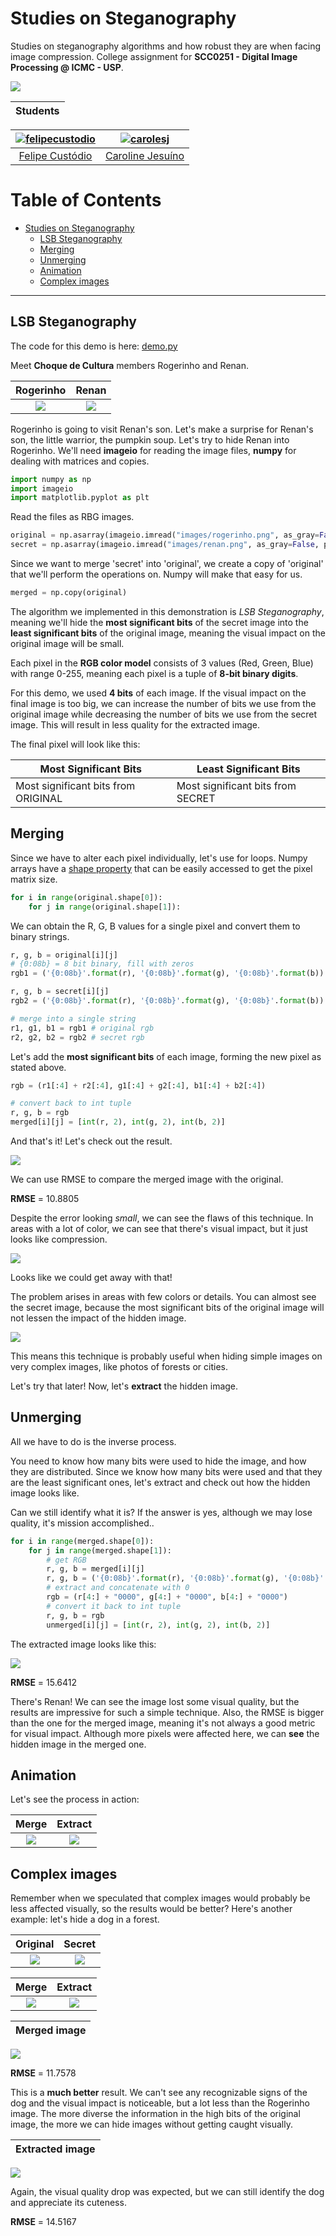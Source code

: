# Studies on Steganography

Studies on steganography algorithms and how robust they are when facing image compression. College assignment for **SCC0251 - Digital Image Processing @ ICMC - USP**.

<p align="left">
  <img src="http://ForTheBadge.com/images/badges/made-with-python.svg"/>
</p>


|   Students |
| --- |


| [![felipecustodio](https://avatars0.githubusercontent.com/u/4261743?v=4&s=80)](https://github.com/felipecustodio) | [![carolesj](https://avatars0.githubusercontent.com/u/12941891?&v=4&s=80)](https://github.com/carolesj) |
|:-----------------------------------------------------------------------------------------------------------------:|:-------------------------------------------------------------------------------------------------------:|
|                                [Felipe Custódio](https://github.com/felipecustodio)                                |                           [Caroline Jesuíno](https://github.com/carolesj)                           |


Table of Contents
=================

   * [Studies on Steganography](#studies-on-steganography)
      * [LSB Steganography](#lsb-steganography)
      * [Merging](#merging)
      * [Unmerging](#unmerging)
      * [Animation](#animation)
      * [Complex images](#complex-images)

<hr>


## LSB Steganography

The code for this demo is here: [demo.py](https://github.com/felipecustodio/steganography/blob/master/demo.py)

Meet **Choque de Cultura** members Rogerinho and Renan.


Rogerinho           |  Renan
:-------------------------:|:-------------------------:
![](images/rogerinho.png)  |  ![](images/renan.png)


Rogerinho is going to visit Renan's son. Let's make a surprise for Renan's son, the little warrior, the pumpkin soup.
Let's try to hide Renan into Rogerinho.
We'll need **imageio** for reading the image files, **numpy** for dealing with matrices and copies.


```python
import numpy as np
import imageio
import matplotlib.pyplot as plt
```

Read the files as RBG images.


```python
original = np.asarray(imageio.imread("images/rogerinho.png", as_gray=False, pilmode="RGB"))
secret = np.asarray(imageio.imread("images/renan.png", as_gray=False, pilmode="RGB"))
```

Since we want to merge 'secret' into 'original', we create a copy of 'original' that we'll perform the operations on. Numpy will make that easy for us.


```python
merged = np.copy(original)
```

The algorithm we implemented in this demonstration is *LSB Steganography*, meaning we'll hide the **most significant bits** of the secret image into the **least significant bits** of the original image, meaning the visual impact on the original image will be small.


Each pixel in the **RGB color model** consists of 3 values (Red, Green, Blue) with range 0-255, meaning each pixel is a tuple of **8-bit binary digits**.


For this demo, we used **4 bits** of each image. If the visual impact on the final image is too big, we can increase the number of bits we use from the original image while decreasing the number of bits we use from the secret image. This will result in less quality for the extracted image.


The final pixel will look like this:


|  Most Significant Bits   |  Least Significant Bits   |
| --- | --- |
|   Most significant bits from ORIGINAL  |  Most significant bits from SECRET   |


## Merging

Since we have to alter each pixel individually, let's use for loops. Numpy arrays have a [shape property](https://docs.scipy.org/doc/numpy/reference/generated/numpy.ndarray.shape.html) that can be easily accessed to get the pixel matrix size.


```python
for i in range(original.shape[0]):
    for j in range(original.shape[1]):
```


We can obtain the R, G, B values for a single pixel and convert them to binary strings.


```python
r, g, b = original[i][j]
# {0:08b} = 8 bit binary, fill with zeros
rgb1 = ('{0:08b}'.format(r), '{0:08b}'.format(g), '{0:08b}'.format(b))

r, g, b = secret[i][j]
rgb2 = ('{0:08b}'.format(r), '{0:08b}'.format(g), '{0:08b}'.format(b))

# merge into a single string
r1, g1, b1 = rgb1 # original rgb
r2, g2, b2 = rgb2 # secret rgb
```


Let's add the **most significant bits** of each image, forming the new pixel as stated above.


```python
rgb = (r1[:4] + r2[:4], g1[:4] + g2[:4], b1[:4] + b2[:4])

# convert back to int tuple
r, g, b = rgb
merged[i][j] = [int(r, 2), int(g, 2), int(b, 2)]
```

And that's it! Let's check out the result.


![](plots/choque/demo_merged.png)


We can use RMSE to compare the merged image with the original.


**RMSE** = 10.8805


Despite the error looking *small*, we can see the flaws of this technique. In areas with a lot of color, we can see that there's visual impact, but it just looks like compression.

![](images/detail1.png)


Looks like we could get away with that!


The problem arises in areas with few colors or details. You can almost see the secret image, because the most significant bits of the original image will not lessen the impact of the hidden image.


![](images/detail2.png)


This means this technique is probably useful when hiding simple images on very complex images, like photos of forests or cities.

Let's try that later! Now, let's **extract** the hidden image.


## Unmerging


All we have to do is the inverse process.


You need to know how many bits were used to hide the image, and how they are distributed. Since we know how many bits were used and that they are the least significant ones, let's extract and check out how the hidden image looks like.


Can we still identify what it is? If the answer is yes, although we may lose quality, it's mission accomplished..


```python
for i in range(merged.shape[0]):
    for j in range(merged.shape[1]):
        # get RGB
        r, g, b = merged[i][j]
        r, g, b = ('{0:08b}'.format(r), '{0:08b}'.format(g), '{0:08b}'.format(b))
        # extract and concatenate with 0
        rgb = (r[4:] + "0000", g[4:] + "0000", b[4:] + "0000")
        # convert it back to int tuple
        r, g, b = rgb
        unmerged[i][j] = [int(r, 2), int(g, 2), int(b, 2)]
```


The extracted image looks like this:


![](plots/choque/demo_unmerged.png)


**RMSE** = 15.6412


There's Renan! We can see the image lost some visual quality, but the results are impressive for such a simple technique. Also, the RMSE is bigger than the one for the merged image, meaning it's not always a good metric for visual impact. Although more pixels were affected here, we can **see** the hidden image in the merged one.


## Animation


Let's see the process in action:


Merge           |  Extract
:-------------------------:|:-------------------------:
![](plots/choque/merge.gif)  |  ![](plots/choque/unmerge.gif)



## Complex images


Remember when we speculated that complex images would probably be less affected visually, so the results would be better? Here's another example: let's hide a dog in a forest.


Original           |  Secret
:-------------------------:|:-------------------------:
![](images/forest.png)  |  ![](images/doggo.png)


Merge           |  Extract
:-------------------------:|:-------------------------:
![](plots/forest/merge.gif)  |  ![](plots/forest/unmerge.gif)


| Merged image |
| ------------ |

![](plots/forest/demo_merged.png)

**RMSE** = 11.7578


This is a **much better** result. We can't see any recognizable signs of the dog and the visual impact is noticeable, but a lot less than the Rogerinho image. The more diverse the information in the high bits of the original image, the more we can hide images without getting caught visually.


| Extracted image |
| ------------ |

![](plots/forest/demo_unmerged.png)


Again, the visual quality drop was expected, but we can still identify the dog and appreciate its cuteness.


**RMSE** = 14.5167
